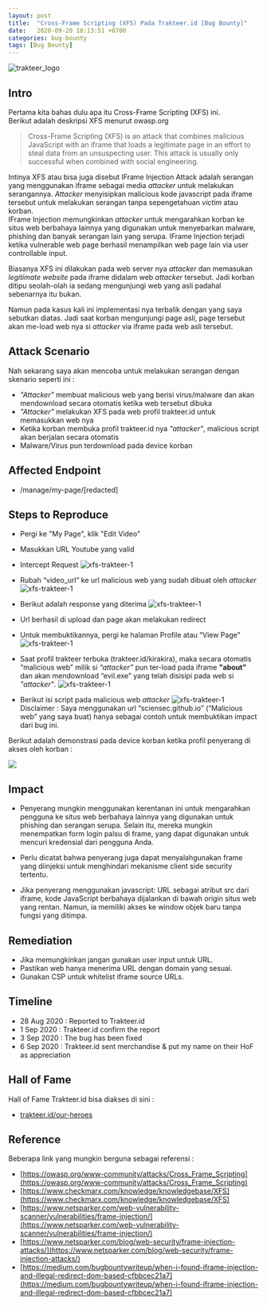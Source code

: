 ```yaml
---
layout: post
title:  "Cross-Frame Scripting (XFS) Pada Trakteer.id [Bug Bounty]"
date:   2020-09-20 18:13:51 +0700
categories: bug-bounty
tags: [Bug Bounty]
---
```


![trakteer_logo](https://trakteer.id/images/mix/navbar-logo-lite-beta.png "Trakteer.id")
## Intro
Pertama kita bahas dulu apa itu Cross-Frame Scripting (XFS) ini.  
Berikut adalah deskripsi XFS menurut owasp.org

> Cross-Frame Scripting (XFS) is an attack that combines malicious JavaScript with an iframe that loads a legitimate page in an effort to steal data from an unsuspecting user. This attack is usually only successful when combined with social engineering.

Intinya XFS atau bisa juga disebut IFrame Injection Attack adalah serangan yang menggunakan iframe sebagai media *attacker* untuk melakukan serangannya. *Attacker* menyisipkan malicious kode javascript pada iframe tersebut untuk melakukan serangan tanpa sepengetahuan *victim* atau korban.  
IFrame Injection memungkinkan *attacker* untuk mengarahkan korban ke situs web berbahaya lainnya yang digunakan untuk menyebarkan malware, phishing dan banyak serangan lain yang serupa. IFrame Injection terjadi ketika vulnerable web page berhasil menampilkan web page lain via user controllable input.

Biasanya XFS ini dilakukan pada web server nya *attacker* dan memasukan *legitimate website* pada iframe didalam web *attacker* tersebut. Jadi korban ditipu seolah-olah ia sedang mengunjungi web yang asli padahal sebenarnya itu bukan.  

Namun pada kasus kali ini implementasi nya terbalik dengan yang saya sebutkan diatas. Jadi saat korban mengunjungi page asli, page tersebut akan me-load web nya si *attacker* via iframe pada web asli tersebut.  

## Attack Scenario

Nah sekarang saya akan mencoba untuk melakukan serangan dengan skenario seperti ini :
- *"Attacker"* membuat malicious web yang berisi virus/malware dan akan mendownload secara otomatis ketika web tersebut dibuka
- *"Attacker"* melakukan XFS pada web profil trakteer.id untuk memasukkan web nya
- Ketika korban membuka profil trakteer.id nya *"attacker"*, malicious script akan berjalan secara otomatis
- Malware/Virus pun terdownload pada device korban

## Affected Endpoint
- /manage/my-page/[redacted]

## Steps to Reproduce
- Pergi ke "My Page", klik "Edit Video"
- Masukkan URL Youtube yang valid
- Intercept Request
![xfs-trakteer-1](/assets/images/trakteer/1.png)  

- Rubah “video_url“ ke url malicious web yang sudah dibuat oleh *attacker*
![xfs-trakteer-1](/assets/images/trakteer/2.png)  

- Berikut adalah response yang diterima
![xfs-trakteer-1](/assets/images/trakteer/3.png)  

- Url berhasil di upload dan page akan melakukan redirect
- Untuk membuktikannya, pergi ke halaman Profile atau “View Page”
![xfs-trakteer-1](/assets/images/trakteer/4.png)  

- Saat profil trakteer terbuka (trakteer.id/kirakira), maka secara otomatis “malicious web” milik si *“attacker”* pun ter-load pada iframe **"about"** dan akan mendownload “evil.exe” yang telah disisipi pada web si *"attacker"*.
![xfs-trakteer-1](/assets/images/trakteer/5.png)  

- Berikut isi script pada malicious web *attacker*
![xfs-trakteer-1](/assets/images/trakteer/6.png)  
Disclaimer : Saya menggunakan url “sciensec.github.io” (“Malicious web” yang saya buat) hanya sebagai contoh untuk membuktikan impact dari bug ini.  

Berikut adalah demonstrasi pada device korban ketika profil penyerang di akses oleh korban :

![](//https://youtu.be/onTkFCb1YcA)


## Impact
- Penyerang mungkin menggunakan kerentanan ini untuk mengarahkan pengguna ke situs web berbahaya lainnya yang digunakan untuk phishing dan serangan serupa. Selain itu, mereka mungkin menempatkan form login palsu di frame, yang dapat digunakan untuk mencuri kredensial dari pengguna Anda.

- Perlu dicatat bahwa penyerang juga dapat menyalahgunakan frame yang diinjeksi untuk menghindari mekanisme client side security tertentu. 

- Jika penyerang menggunakan javascript: URL sebagai atribut src dari iframe, kode JavaScript berbahaya dijalankan di bawah origin situs web yang rentan. Namun, ia memiliki akses ke window objek baru tanpa fungsi yang ditimpa.

## Remediation
- Jika memungkinkan jangan gunakan user input untuk URL.
- Pastikan web hanya menerima URL dengan domain yang sesuai.
- Gunakan CSP untuk whitelist iframe source URLs.

## Timeline
- 28 Aug 2020 : Reported to Trakteer.id
- 1 Sep 2020 : Trakteer.id confirm the report
- 3 Sep 2020 : The bug has been fixed
- 6 Sep 2020 : Trakteer.id sent merchandise & put my name on their HoF as appreciation

## Hall of Fame
Hall of Fame Trakteer.id bisa diakses di sini :
- [trakteer.id/our-heroes](https://trakteer.id/our-heroes)

## Reference 
Beberapa link yang mungkin berguna sebagai referensi :
- [https://owasp.org/www-community/attacks/Cross_Frame_Scripting](https://owasp.org/www-community/attacks/Cross_Frame_Scripting)
- [https://www.checkmarx.com/knowledge/knowledgebase/XFS](https://www.checkmarx.com/knowledge/knowledgebase/XFS)
- [https://www.netsparker.com/web-vulnerability-scanner/vulnerabilities/frame-injection/](https://www.netsparker.com/web-vulnerability-scanner/vulnerabilities/frame-injection/)
- [https://www.netsparker.com/blog/web-security/frame-injection-attacks/](https://www.netsparker.com/blog/web-security/frame-injection-attacks/)
- [https://medium.com/bugbountywriteup/when-i-found-iframe-injection-and-illegal-redirect-dom-based-cfbbcec21a7](https://medium.com/bugbountywriteup/when-i-found-iframe-injection-and-illegal-redirect-dom-based-cfbbcec21a7)
